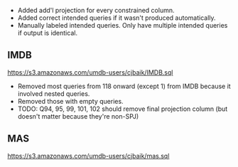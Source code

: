 - Added add'l projection for every constrained column.
- Added correct intended queries if it wasn't produced automatically.
- Manually labeled intended queries. Only have multiple intended queries if output is identical.

## IMDB

https://s3.amazonaws.com/umdb-users/cjbaik/IMDB.sql

- Removed most queries from 118 onward (except 1) from IMDB because it involved nested queries.
- Removed those with empty queries.
- TODO: Q94, 95, 99, 101, 102 should remove final projection column (but doesn't matter because they're non-SPJ)


## MAS

https://s3.amazonaws.com/umdb-users/cjbaik/mas.sql
